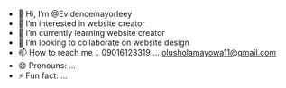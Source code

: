 - 👋 Hi, I’m @Evidencemayorleey
- 👀 I’m interested in website creator
- 🌱 I’m currently learning website creator
- 💞️ I’m looking to collaborate on website design
- 📫 How to reach me .. 09016123319 ... olusholamayowa11@gmail.com
- 😄 Pronouns: ...
- ⚡ Fun fact: ...

<!---
Evidencemayorleey/Evidencemayorleey is a ✨ special ✨ repository because its `README.md` (this file) appears on your GitHub profile.
You can click the Preview link to take a look at your changes.
--->
